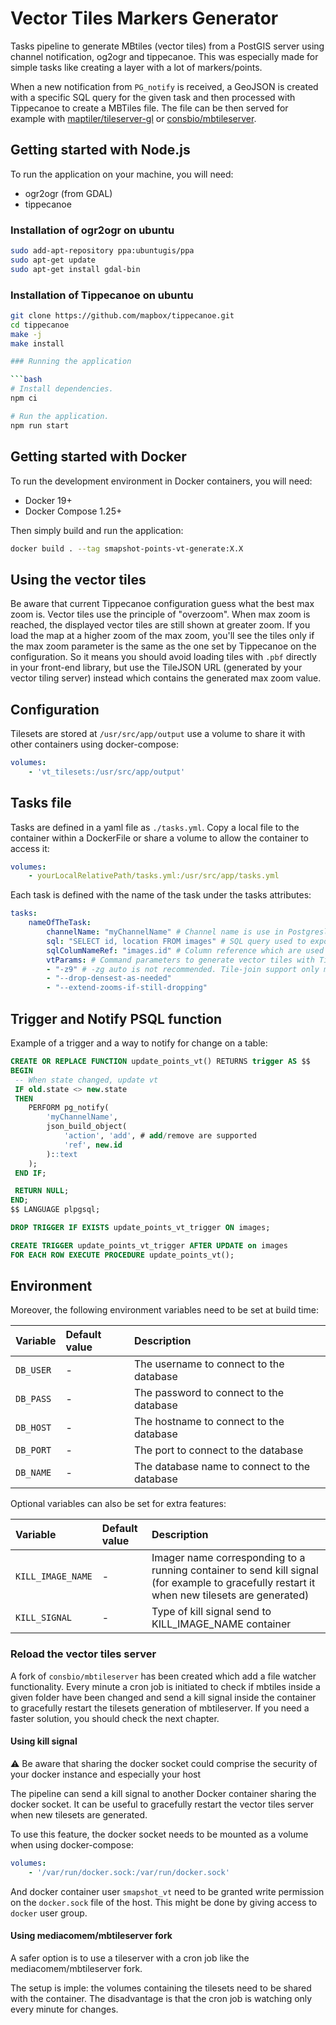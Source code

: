 # Vector Tiles Markers Generator

Tasks pipeline to generate MBtiles (vector tiles) from a PostGIS server using channel notification, og2ogr and tippecanoe. This was especially made for simple tasks like creating a layer with a lot of markers/points.

When a new notification from `PG_notify` is received, a GeoJSON is created with a specific SQL query for the given task and then processed with Tippecanoe to create a MBTiles file. The file can be then served for example with [maptiler/tileserver-gl](https://github.com/maptiler/tileserver-gl) or [consbio/mbtileserver](https://github.com/consbio/mbtileserver).

## Getting started with Node.js

To run the application on your machine, you will need:

* ogr2ogr (from GDAL)
* tippecanoe

### Installation of ogr2ogr on ubuntu

```bash
sudo add-apt-repository ppa:ubuntugis/ppa
sudo apt-get update
sudo apt-get install gdal-bin
```

### Installation of Tippecanoe on ubuntu

```bash
git clone https://github.com/mapbox/tippecanoe.git
cd tippecanoe
make -j
make install

### Running the application

```bash
# Install dependencies.
npm ci

# Run the application.
npm run start
```

## Getting started with Docker

To run the development environment in Docker containers, you will need:

* Docker 19+
* Docker Compose 1.25+

Then simply build and run the application:

```bash
docker build . --tag smapshot-points-vt-generate:X.X
```

## Using the vector tiles

Be aware that current Tippecanoe configuration guess what the best max zoom is. Vector tiles use the principle of "overzoom". When max zoom is reached, the displayed vector tiles are still shown at greater zoom. If you load the map at a higher zoom of the max zoom, you'll see the tiles only if the max zoom parameter is the same as the one set by Tippecanoe on the configuration. So it means you should avoid loading tiles with `.pbf` directly in your front-end library, but use the TileJSON URL (generated by your vector tiling server) instead which contains the generated max zoom value.

## Configuration

Tilesets are stored at `/usr/src/app/output` use a volume to share it with other containers using docker-compose:

```yaml
volumes:
    - 'vt_tilesets:/usr/src/app/output'
```

## Tasks file

Tasks are defined in a yaml file as `./tasks.yml`. Copy a local file to the container within a DockerFile or share a volume to allow the container to access it:

```yaml
volumes:
    - yourLocalRelativePath/tasks.yml:/usr/src/app/tasks.yml
```

Each task is defined with the name of the task under the tasks attributes:

```yaml
tasks:
    nameOfTheTask:
        channelName: "myChannelName" # Channel name is use in Postgresl to trigger a new task with for example 'NOTIFY myChannelName;'
        sql: "SELECT id, location FROM images" # SQL query used to export data to GeoJSON. Geometry is automagically discovered. Other attributes are stored in the properties of each feature
        sqlColumNameRef: "images.id" # Column reference which are used in the payload and the update query. Tips: avoid ambiguity by proving table name
        vtParams: # Command parameters to generate vector tiles with Tippecanoe. Default are '--force', '--quiet' and export-input paths.
        - "-z9" # -zg auto is not recommended. Tile-join support only merging mbtiles with same max zoom level.
        - "--drop-densest-as-needed"
        - "--extend-zooms-if-still-dropping"
```

## Trigger and Notify PSQL function

Example of a trigger and a way to notify for change on a table:

```sql
CREATE OR REPLACE FUNCTION update_points_vt() RETURNS trigger AS $$
BEGIN
 -- When state changed, update vt
 IF old.state <> new.state
 THEN
    PERFORM pg_notify(
        'myChannelName',
        json_build_object(
            'action', 'add', # add/remove are supported
            'ref', new.id
        )::text
    );
 END IF;

 RETURN NULL;
END;
$$ LANGUAGE plpgsql;

DROP TRIGGER IF EXISTS update_points_vt_trigger ON images;

CREATE TRIGGER update_points_vt_trigger AFTER UPDATE on images
FOR EACH ROW EXECUTE PROCEDURE update_points_vt();
```

## Environment

Moreover, the following environment variables need to be set at build time:

Variable                         | Default value                                | Description
:---                             | :---                                         | :---
`DB_USER`                        | -                                            | The username to connect to the database
`DB_PASS`                        | -                                            | The password to connect to the database
`DB_HOST`                        | -                                            | The hostname to connect to the database
`DB_PORT`                        | -                                            | The port to connect to the database
`DB_NAME`                        | -                                            | The database name to connect to the database

Optional variables can also be set for extra features:

Variable                         | Default value                                | Description
:---                             | :---                                         | :---
`KILL_IMAGE_NAME`                | -                                            | Imager name corresponding to a running container to send kill signal (for example to gracefully restart it when new tilesets are generated)
`KILL_SIGNAL`                    | -                                            | Type of kill signal send to KILL_IMAGE_NAME container

### Reload the vector tiles server

A fork of `consbio/mbtileserver` has been created which add a file watcher functionality. Every minute a cron job is initiated to check if mbtiles inside a given folder have been changed and send a kill signal inside the container to gracefully restart the tilesets generation of mbtileserver. If you need a faster solution, you should check the next chapter.

#### Using kill signal

⚠ Be aware that sharing the docker socket could comprise the security of your docker instance and especially your host

The pipeline can send a kill signal to another Docker container sharing the docker socket. It can be useful to gracefully restart the vector tiles server when new tilesets are generated.

To use this feature, the docker socket needs to be mounted as a volume when using docker-compose:

```yaml
volumes:
    - '/var/run/docker.sock:/var/run/docker.sock'
```

And docker container user `smapshot_vt` need to be granted write permission on the `docker.sock` file of the host. This might be done by giving access to `docker` user group.

#### Using mediacomem/mbtileserver fork

A safer option is to use a tileserver with a cron job like the mediacomem/mbtileserver fork.

The setup is imple: the volumes containing the tilesets need to be shared with the container.
The disadvantage is that the cron job is watching only every minute for changes.
